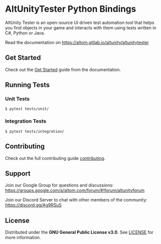 # AltUnityTester Python Bindings

AltUnity Tester is an open-source UI driven test automation tool that helps you find objects in your game and interacts with them using tests written in C#, Python or Java.

Read the documentation on https://altom.gitlab.io/altunity/altunitytester

## Get Started

Check out the [Get Started](https://altom.gitlab.io/altunity/altunitytester/pages/get-started.html) guide from the documentation.

## Running Tests

### Unit Tests

```
$ pytest tests/unit/
```

### Integration Tests

```
$ pytest tests/integration/
```

## Contributing

Check out the full contributing guide [contributing](https://altom.gitlab.io/altunity/altunitytester/pages/contributing.html).

## Support

Join our Google Group for questions and discussions: https://groups.google.com/a/altom.com/forum/#!forum/altunityforum

Join our Discord Server to chat with other members of the community: https://discord.gg/Ag9RSuS

## License

Distributed under the **GNU General Public License v3.0**. See [LICENSE](https://gitlab.com/altom/altunity/altunitytester/-/blob/master/LICENSE) for more information.

